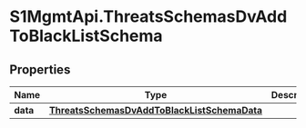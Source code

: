 # S1MgmtApi.ThreatsSchemasDvAddToBlackListSchema

## Properties
Name | Type | Description | Notes
------------ | ------------- | ------------- | -------------
**data** | [**ThreatsSchemasDvAddToBlackListSchemaData**](ThreatsSchemasDvAddToBlackListSchemaData.md) |  | 


